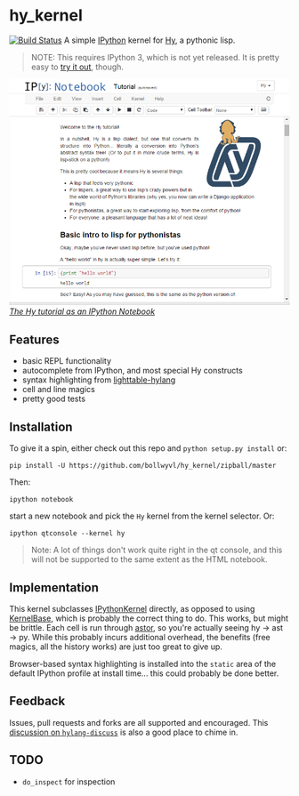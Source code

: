 # hy_kernel
[![Build Status][]][badge]
A simple [IPython][] kernel for [Hy](http://hylang.org), a pythonic lisp.

> NOTE:
This requires IPython 3, which is not yet released. It is pretty easy to
[try it out][ipydev], though.

[![](screenshot.png) _The Hy tutorial as an IPython Notebook_][tutorial]

## Features
- basic REPL functionality
- autocomplete from IPython, and most special Hy constructs
- syntax highlighting from [lighttable-hylang][]
- cell and line magics
- pretty good tests

## Installation
To give it a spin, either check out this repo and `python setup.py install` or:

```shell
pip install -U https://github.com/bollwyvl/hy_kernel/zipball/master
```

Then:

```shell
ipython notebook
```

start a new notebook and pick the `Hy` kernel from the kernel selector. Or:

```shell
ipython qtconsole --kernel hy
```

> Note:
A lot of things don't work quite right in the qt console, and this will not be
supported to the same extent as the HTML notebook.


## Implementation
This kernel subclasses [IPythonKernel][] directly, as opposed to using
[KernelBase][], which is probably the correct thing to do. This works, but might
be brittle. Each cell is run through [astor][], so you're actually seeing hy →
ast → py. While this probably incurs additional overhead, the benefits (free
magics, all the history works) are just too great to give up.

Browser-based syntax highlighting is installed into the `static` area of the
default IPython profile at install time... this could probably be done better.


## Feedback
Issues, pull requests and forks are all supported and encouraged. This 
[discussion on `hylang-discuss`][discuss] is also a good place to chime in.

## TODO
- `do_inspect` for inspection

[Build Status]: https://travis-ci.org/bollwyvl/hy_kernel.svg?branch=master
[badge]: https://travis-ci.org/bollwyvl/hy_kernel
[IPythonKernel]: https://github.com/ipython/ipython/blob/master/IPython/kernel/zmq/ipkernel.py
[KernelBase]: https://github.com/ipython/ipython/blob/master/IPython/kernel/zmq/kernelbase.py
[lighttable-hylang]: https://github.com/cndreisbach/lighttable-hylang
[tutorial]: http://nbviewer.ipython.org/github/bollwyvl/hy_kernel/blob/master/notebooks/Tutorial.ipynb
[IPython]: http://ipython.org
[ipydev]: http://ipython.org/ipython-doc/dev/install/install.html#installing-the-development-version
[discuss]: https://groups.google.com/forum/#!topic/hylang-discuss/UkoET6pU5sM
[astor]: https://github.com/berkerpeksag/astor